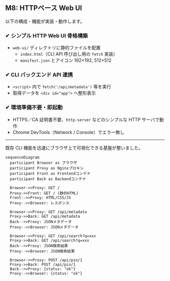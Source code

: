 ## M8: HTTPベース Web UI

以下の構成・機能が実装・動作します。

### ✔︎ シンプル HTTP Web UI 骨格構築
- `web-ui/` ディレクトリに静的ファイルを配置
    - `index.html`（CLI API 呼び出し用の `fetch` 実装）
    - `manifest.json` とアイコン 192×192, 512×512

### ✔︎ CLI バックエンド API 連携
- `<script>` 内で `fetch('/api/metadata')` 等を実行
- 取得データを `<div id="app">` へ整形表示

### ✔︎ 環境準備不要・即起動
- HTTPS／CA 証明書不要、`http-server` などのシンプルな HTTP サーバで動作
- Chrome DevTools（Network / Console）でエラー無し

---
 
既存 CLI 機能を迅速にブラウザ上で可視化できる基盤が整いました。  

```mermaid
sequenceDiagram
  participant Browser as ブラウザ
  participant Proxy as Nginxプロキシ
  participant Front as Frontendコンテナ
  participant Back as Backendコンテナ

  Browser->>Proxy: GET /
  Proxy->>Front: GET / (静的HTML)
  Front-->>Proxy: HTML/CSS/JS
  Proxy-->>Browser: レスポンス

  Browser->>Proxy: GET /api/metadata
  Proxy->>Back: GET /api/metadata
  Back-->>Proxy: JSONメタデータ
  Proxy-->>Browser: JSONメタデータ

  Browser->>Proxy: GET /api/search?q=xxx
  Proxy->>Back: GET /api/search?q=xxx
  Back-->>Proxy: JSON検索結果
  Proxy-->>Browser: JSON検索結果

  Browser->>Proxy: POST /api/pin/1
  Proxy->>Back: POST /api/pin/1
  Back-->>Proxy: {status: "ok"}
  Proxy-->>Browser: {status: "ok"}
```